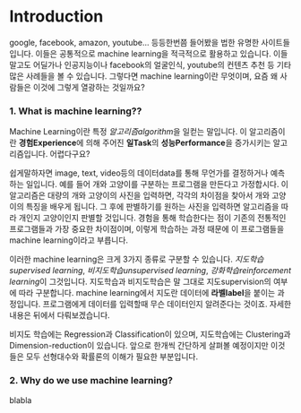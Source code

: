 Introduction
========================
google, facebook, amazon, youtube… 등등한번쯤 들어봤을 법한 유명한 사이트들입니다. 이들은 공통적으로 machine learning을 적극적으로 활용하고 있습니다.  이들 말고도 어딜가나 인공지능이나 facebook의 얼굴인식, youtube의 컨텐츠 추천 등 기타 많은 사례들을 볼 수 있습니다. 그렇다면 machine learning이란 무엇이며, 요즘 왜 사람들은 이것에 그렇게 열광하는 것일까요?


### 1. What is machine learning??

Machine Learning이란 특정 *알고리즘algorithm*을 일컫는 말입니다. 이 알고리즘이란 **경험Experience**에 의해 주어진 **일Task**의 **성능Performance**을 증가시키는 알고리즘입니다.  어렵다구요?

쉽게말하자면 image, text, video등의 데이터data를 통해 무언가를 결정하거나 예측하는 일입니다. 예를 들어 개와 고양이를 구분하는 프로그램을 만든다고 가정합시다.  이 알고리즘은 대량의 개와 고양이의 사진을 입력하면, 각각의 차이점을 찾아서 개와 고양이의 특징을 배우게 됩니다. 그 후에 판별하기를 원하는 사진을 입력하면 알고리즘을 따라 개인지 고양이인지 판별할 것입니다.  경험을 통해 학습한다는 점이 기존의 전통적인 프로그램들과 가장 중요한 차이점이며, 이렇게 학습하는 과정 때문에 이 프로그램들을 machine learning이라고 부릅니다.

이러한 machine learning은 크게 3가지 종류로 구분할 수 있습니다.  *지도학습supervised learning*, *비지도학습unsupervised learning*, *강화학습reinforcement learning*이 그것입니다. 지도학습과 비지도학습은 말 그대로 지도supervision의 여부에 따라 구분합니다. machine learning에서 지도란 데이터에 **라벨label**을 붙이는 과정입니다. 프로그램에게 데이터를 입력할때 무슨 데이터인지 알려준다는 것이죠.  자세한 내용은 뒤에서 다뤄보겠습니다.

비지도 학습에는 Regression과 Classification이 있으며, 지도학습에는 Clustering과 Dimension-reduction이 있습니다. 앞으로 한개씩 간단하게 살펴볼 예정이지만 이것들은 모두 선형대수와 확률론의 이해가 필요한 부분입니다.

### 2. Why do we use machine learning?
blabla
